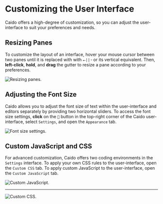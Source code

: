 # Customizing the User Interface

Caido offers a high-degree of customization, so you can adjust the user-interface to suit your preferences and needs.

## Resizing Panes

To customize the layout of an interface, hover your mouse cursor between two panes until it is replaced with with `⭠||➝` or its vertical equivalent. Then, **left-click**, **hold**, and **drag** the gutter to resize a pane according to your preferences.

<img alt="Resizing panes." src="/_images/general_usage_resize.png" center>

## Adjusting the Font Size

Caido allows you to adjust the font size of text within the user-interface and editors separately by providing two horizontal sliders. To access the font size settings, **click** on the `👤` button in the top-right corner of the Caido user-interface, select `Settings`, and open the `Appearance` tab.

<img alt="Font size settings." src="/_images/general_usage_font_size.png" center>

## Custom JavaScript and CSS

For advanced customization, Caido offers two coding environments in the `Settings` interface. To apply your own CSS rules to the user-interface, open the `Custom CSS` tab. To apply custom JavaScript to the user-interface, open the `Custom JavaScript` tab.

<img alt="Custom JavaScript." src="/_images/general_usage_js.png" center>

---

<img alt="Custom CSS." src="/_images/general_usage_css.png" center>
